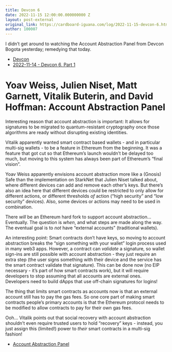 ```yaml
---
title: Devcon 6
date: 2022-11-15 12:00:00.000000000 Z
layout: post-external
original_link: https://cardboard-iguana.com/log/2022-11-15-devcon-6.html
author: 100007
---
```


I didn’t get around to watching the Account Abstraction Panel from Devcon Bogota yesterday; remedying that today.

- [Devcon](https://devcon.org/)
- [2022-11-14 - Devcon 6, Part 1](https://cardboard-iguana.com/log/2022-11-14-devcon-6.html)

# Yoav Weiss, Julien Niset, Matt Garnett, Vitalik Buterin, and David Hoffman: Account Abstraction Panel

Interesting reason that account abstraction is important: It allows for signatures to be migrated to quantum-resistant cryptography once those algorithms are ready without disrupting existing identities.

Vitalik apparently wanted smart contract based wallets - and in particular multi-sig wallets - to be a feature in Ethereum from the beginning. It was a feature that got cut so that Ethereum’s launch wouldn’t be delayed too much, but moving to this system has always been part of Ethereum’s “final vision”.

Yoav Weiss apparently envisions account abstraction more like a (Gnosis) Safe than the implementation on StarkNet that Julien Niset talked about, where different devices can add and remove each other’s keys. But there’s also an idea here that different devices could be restricted to only allow for different actions, or different thresholds _of_ action (“high security” and “low security” devices). Also, some devices or actions may need to be used in combination.

There _will_ be an Ethereum hard fork to support account abstraction… Eventually. The question is _when_, and what steps are made along the way. The eventual goal is to _not_ have “external accounts” (traditional wallets).

An interesting point: Smart contracts don’t have keys, so moving to account abstraction breaks the “sign something with your wallet” login process used in many web3 apps. However, a contract can _validate_ a signature, so wallet sign-ins are still possible with account abstraction - they just require an extra step (the user signs something with their device and the service has the smart contract validate that signature). This can be done now (no EIP necessary - it’s part of how smart contracts work), but it will require developers to stop assuming that all accounts are external ones. Developers need to build dApps that use off-chain signatures for logins!

The thing that limits smart contracts as accounts now is that an external account still has to pay the gas fees. So one core part of making smart contracts people’s primary accounts is that the Ethereum protocol needs to be modified to allow contracts to pay for their own gas fees.

Ooh… Vitalik points out that social recovery with account abstraction shouldn’t even require trusted users to hold “recovery” keys - instead, you just assign this (limited!) power to _their_ smart contracts in a multi-sig fashion!

- [Account Abstraction Panel](https://archive.devcon.org/archive/watch/6/account-abstraction-panel/)
